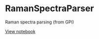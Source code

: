# RamanSpectraParser
Raman spectra parsing (from GPI)

[View notebook](http://nbviewer.jupyter.org/github/IRebri/myRamanSpectraParser/blob/master/Raman%20parser-interactive%20plotting-v3.ipynb)
